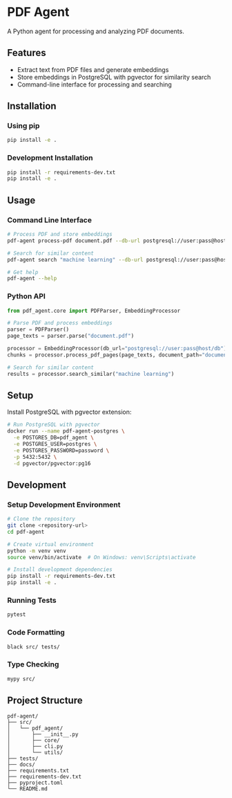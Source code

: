 # PDF Agent

A Python agent for processing and analyzing PDF documents.

## Features

- Extract text from PDF files and generate embeddings
- Store embeddings in PostgreSQL with pgvector for similarity search
- Command-line interface for processing and searching

## Installation

### Using pip

```bash
pip install -e .
```

### Development Installation

```bash
pip install -r requirements-dev.txt
pip install -e .
```

## Usage

### Command Line Interface

```bash
# Process PDF and store embeddings
pdf-agent process-pdf document.pdf --db-url postgresql://user:pass@host/db

# Search for similar content
pdf-agent search "machine learning" --db-url postgresql://user:pass@host/db

# Get help
pdf-agent --help
```

### Python API

```python
from pdf_agent.core import PDFParser, EmbeddingProcessor

# Parse PDF and process embeddings
parser = PDFParser()
page_texts = parser.parse("document.pdf")

processor = EmbeddingProcessor(db_url="postgresql://user:pass@host/db")
chunks = processor.process_pdf_pages(page_texts, document_path="document.pdf")

# Search for similar content
results = processor.search_similar("machine learning")
```

## Setup

Install PostgreSQL with pgvector extension:

```bash
# Run PostgreSQL with pgvector
docker run --name pdf-agent-postgres \
  -e POSTGRES_DB=pdf_agent \
  -e POSTGRES_USER=postgres \
  -e POSTGRES_PASSWORD=password \
  -p 5432:5432 \
  -d pgvector/pgvector:pg16
```

## Development

### Setup Development Environment

```bash
# Clone the repository
git clone <repository-url>
cd pdf-agent

# Create virtual environment
python -m venv venv
source venv/bin/activate  # On Windows: venv\Scripts\activate

# Install development dependencies
pip install -r requirements-dev.txt
pip install -e .
```

### Running Tests

```bash
pytest
```

### Code Formatting

```bash
black src/ tests/
```

### Type Checking

```bash
mypy src/
```

## Project Structure

```
pdf-agent/
├── src/
│   └── pdf_agent/
│       ├── __init__.py
│       ├── core/
│       ├── cli.py
│       └── utils/
├── tests/
├── docs/
├── requirements.txt
├── requirements-dev.txt
├── pyproject.toml
└── README.md
```
